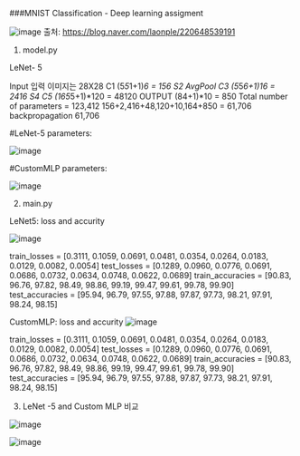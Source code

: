 ###MNIST Classification - Deep learning assigment 

![image](https://github.com/undraa0309/DL/assets/133347765/19b4f748-91be-431f-95cd-aa59c691ebd7)
출처: https://blog.naver.com/laonple/220648539191

1. model.py

LeNet- 5 

Input 입력 이미지는 28X28
 C1 (5*5*1+1)*6 = 156
 S2 AvgPool
 C3 (5*5*6+1)*16 = 2416
 S4
 C5 (16*5*5+1)*120 = 48120
OUTPUT (84+1)*10 = 850
        Total number of parameters = 123,412
        156+2,416+48,120+10,164+850 = 61,706
        backpropagation 61,706


#LeNet-5 parameters:

![image](https://github.com/undraa0309/DL/assets/133347765/b907f97c-2750-4bd8-a7b7-1e31c4eeb99b)




#CustomMLP parameters:

![image](https://github.com/undraa0309/DL/assets/133347765/c0146c36-2c70-400d-ba78-3223957392f5)




2. main.py

LeNet5: loss and accurity 

![image](https://github.com/undraa0309/DL/assets/133347765/f2bf8d5c-74c8-4132-a6e1-bf942eb53c17)

train_losses = [0.3111, 0.1059, 0.0691, 0.0481, 0.0354, 0.0264, 0.0183, 0.0129, 0.0082, 0.0054]
test_losses = [0.1289, 0.0960, 0.0776, 0.0691, 0.0686, 0.0732, 0.0634, 0.0748, 0.0622, 0.0689]
train_accuracies = [90.83, 96.76, 97.82, 98.49, 98.86, 99.19, 99.47, 99.61, 99.78, 99.90]
test_accuracies = [95.94, 96.79, 97.55, 97.88, 97.87, 97.73, 98.21, 97.91, 98.24, 98.15]


CustomMLP: loss and accurity 
![image](https://github.com/undraa0309/DL/assets/133347765/c10e6df4-9343-4e2a-9278-5b38eb332f2e)

train_losses = [0.3111, 0.1059, 0.0691, 0.0481, 0.0354, 0.0264, 0.0183, 0.0129, 0.0082, 0.0054]
test_losses = [0.1289, 0.0960, 0.0776, 0.0691, 0.0686, 0.0732, 0.0634, 0.0748, 0.0622, 0.0689]
train_accuracies = [90.83, 96.76, 97.82, 98.49, 98.86, 99.19, 99.47, 99.61, 99.78, 99.90]
test_accuracies = [95.94, 96.79, 97.55, 97.88, 97.87, 97.73, 98.21, 97.91, 98.24, 98.15]


3. LeNet -5 and Custom MLP 비교

![image](https://github.com/undraa0309/DL/assets/133347765/381b1b89-e83d-47cb-b91a-20ea2de904e3)


![image](https://github.com/undraa0309/DL/assets/133347765/83c717a9-f24a-4f33-8dbe-be79779bcb8f)


















